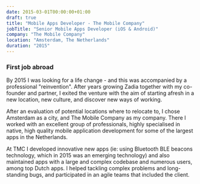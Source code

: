 ```yaml
---
date: 2015-03-01T00:00:00+01:00
draft: true
title: "Mobile Apps Developer - The Mobile Company"
jobTitle: "Senior Mobile Apps Developer (iOS & Android)"
company: "The Mobile Company"
location: "Amsterdam, The Netherlands"
duration: "2015"
---
```


### First job abroad

By 2015 I was looking for a life change - and this was accompanied by a professional "reinvention". After years growing Zadia together with my co-founder and partner, I exited the venture with the aim of starting afresh in a new location, new culture, and discover new ways of working.

After an evaluation of potential locations where to relocate to, I chose Amsterdam as a city, and The Mobile Company as my company. There I worked with an excellent group of professionals, highly specialised in native, high quality mobile application development for some of the largest apps in the Netherlands.

At TMC I developed innovative new apps (ie: using Bluetooth BLE beacons technology, which in 2015 was an emerging technology) and also maintained apps with a large and complex codebase and numerous users, among top Dutch apps. I helped tackling complex problems and long-standing bugs, and participated in an agile teams that included the client.